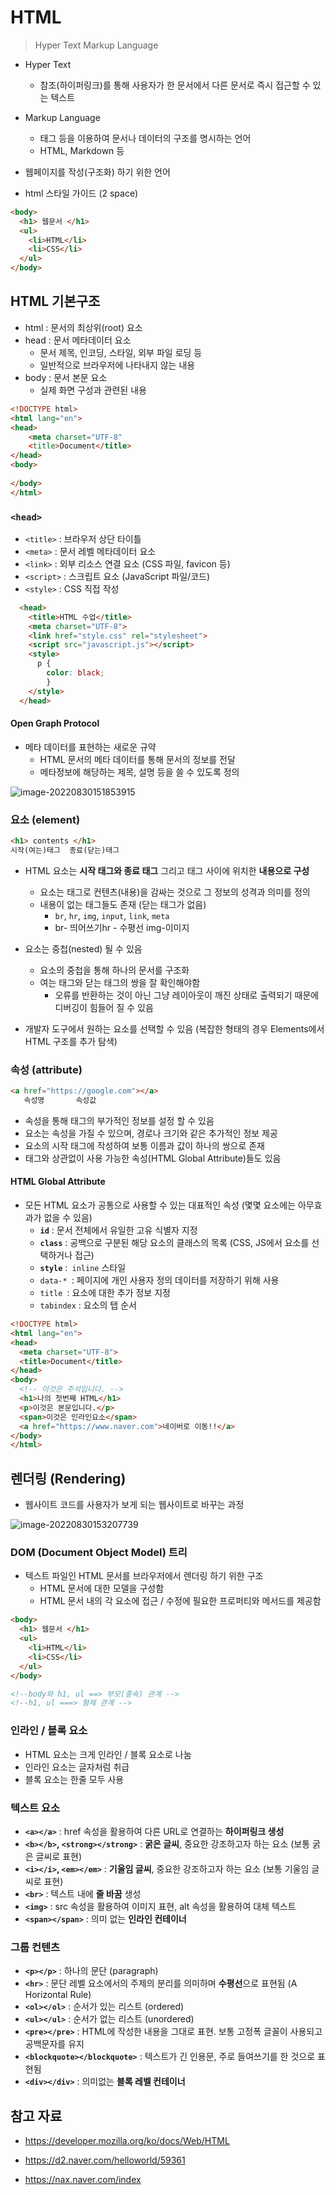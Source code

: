 # HTML

> Hyper Text Markup Language

- Hyper Text
  - 참조(하이퍼링크)를 통해 사용자가 한 문서에서 다른 문서로 즉시 접근할 수 있는 텍스트

- Markup Language
  - 태그 등을 이용하여 문서나 데이터의 구조를 명시하는 언어 
  - HTML, Markdown 등

- 웹페이지를 작성(구조화) 하기 위한 언어
- html 스타일 가이드 (2 space)

```html
<body>
  <h1> 웹문서 </h1>
  <ul>
    <li>HTML</li>
    <li>CSS</li>
  </ul>
</body>
```

## HTML 기본구조

- html : 문서의 최상위(root) 요소
- head : 문서 메타데이터 요소
  - 문서 제목, 인코딩, 스타일, 외부 파일 로딩 등
  - 일반적으로 브라우저에 나타내지 않는 내용
- body : 문서 본문 요소
  - 실제 화면 구성과 관련된 내용

```html
<!DOCTYPE html>
<html lang="en">
<head>
    <meta charset="UTF-8"
	<title>Document</title>
</head>
<body>
    
</body>
</html>
```

### `<head>`

- `<title>` : 브라우저 상단 타이틀
- `<meta>` : 문서 레벨 메타데이터 요소
- `<link>` : 외부 리소스 연결 요소 (CSS 파일, favicon 등)
- `<script>` : 스크립트 요소 (JavaScript 파일/코드)
- `<style>` : CSS 직접 작성

```html
  <head>
    <title>HTML 수업</title>
    <meta charset="UTF-8">
    <link href="style.css" rel="stylesheet">
    <script src="javascript.js"></script>
    <style>
      p {
        color: black;
        }
    </style>
  </head>
```

#### Open Graph Protocol

- 메타 데이터를 표현하는 새로운 규약
  - HTML 문서의 메타 데이터를 통해 문서의 정보를 전달
  - 메타정보에 해당하는 제목, 설명 등을 쓸 수 있도록 정의

![image-20220830151853915](02_HTML.assets/image-20220830151853915.png)

### 요소 (element)

```html
<h1> contents </h1>
시작(여는)태그  종료(닫는)태그
```

- HTML 요소는 **시작 태그와 종료 태그** 그리고 태그 사이에 위치한 **내용으로 구성**
  - 요소는 태그로 컨텐츠(내용)을 감싸는 것으로 그 정보의 성격과 의미를 정의
  - 내용이 없는 태그들도 존재 (닫는 태그가 없음)
    - `br`, `hr`, `img`, `input`, `link`, `meta`
    - br- 띄어쓰기hr - 수평선 img-이미지


- 요소는 중첩(nested) 될 수 있음
  - 요소의 중첩을 통해 하나의 문서를 구조화
  - 여는 태그와 닫는 태그의 쌍을 잘 확인해야함
    - 오류를 반환하는 것이 아닌 그냥 레이아웃이 깨진 상태로 출력되기 때문에 디버깅이 힘들어 질 수 있음
- 개발자 도구에서 원하는 요소를 선택할 수 있음 (복잡한 형태의 경우  Elements에서 HTML 구조를 추가 탐색)

### 속성 (attribute)

```html
<a href="https://google.com"></a>
   속성명       속성값
```

- 속성을 통해 태그의 부가적인 정보를 설정 할 수 있음
- 요소는 속성을 가질 수 있으며, 경로나 크기와 같은 추가적인 정보 제공
- 요소의 시작 태그에 작성하여 보통 이름과 값이 하나의 쌍으로 존재
- 태그와 상관없이 사용 가능한 속성(HTML Global Attribute)들도 있음

#### HTML Global Attribute

- 모든 HTML 요소가 공통으로 사용할 수 있는 대표적인 속성 (몇몇 요소에는 아무효과가 없을 수 있음)
  - **`id`** : 문서 전체에서 유일한 고유 식별자 지정
  - **`class`** : 공백으로 구분된 해당 요소의 클래스의 목록 (CSS, JS에서 요소를 선택하거나 접근)
  - **`style`** :` inline` 스타일
  - `data-* `: 페이지에 개인 사용자 정의 데이터를 저장하기 위해 사용
  - `title `: 요소에 대한 추가 정보 지정
  - `tabindex` : 요소의 탭 순서

```html
<!DOCTYPE html>
<html lang="en">
<head>
  <meta charset="UTF-8">
  <title>Document</title>
</head>
<body>
  <!-- 이것은 주석입니다. -->
  <h1>나의 첫번째 HTML</h1>
  <p>이것은 본문입니다.</p>
  <span>이것은 인라인요소</span>
  <a href="https://www.naver.com">네이버로 이동!!</a>
</body>
</html>
```

## 렌더링 (Rendering)

- 웹사이트 코드를 사용자가 보게 되는 웹사이트로 바꾸는 과정

![image-20220830153207739](02_HTML.assets/image-20220830153207739.png)

### DOM (Document Object Model) 트리

- 텍스트 파일인 HTML 문서를 브라우저에서 렌더링 하기 위한 구조
  - HTML 문서에 대한 모델을 구성함
  - HTML 문서 내의 각 요소에 접근 / 수정에 필요한 프로퍼티와 메서드를 제공함

```html
<body>
  <h1> 웹문서 </h1>
  <ul>
    <li>HTML</li>
    <li>CSS</li>
  </ul>
</body>

<!--body와 h1, ul ==> 부모(종속) 관계 -->
<!--h1, ul ===> 형제 관계 -->
```

### 인라인 / 블록 요소

- HTML 요소는 크게 인라인 / 블록 요소로 나눔
- 인라인 요소는 글자처럼 취급
- 블록 요소는 한줄 모두 사용

### 텍스트 요소

- **`<a></a>`** : href 속성을 활용하여 다른 URL로 연결하는 **하이퍼링크 생성**
- **`<b></b>`, `<strong></strong>`** : **굵은 글씨**, 중요한 강조하고자 하는 요소 (보통 굵은 글씨로 표현)
- **`<i></i>`, `<em></em>`** : **기울임 글씨**, 중요한 강조하고자 하는 요소 (보통 기울임 글씨로 표현)
- **`<br>`** : 텍스트 내에 **줄 바꿈** 생성
- **`<img>`** : src 속성을 활용하여 이미지 표현, alt 속성을 활용하여 대체 텍스트
- **`<span></span>`** : 의미 없는 **인라인 컨테이너**

### 그룹 컨텐츠

- **`<p></p>`** : 하나의 문단 (paragraph)
- **`<hr>`** : 문단 레벨 요소에서의 주제의 분리를 의미하며 **수평선**으로 표현됨 (A Horizontal Rule)
- **`<ol></ol>`** : 순서가 있는 리스트 (ordered)
- **`<ul></ul>`** : 순서가 없는 리스트 (unordered)
- **`<pre></pre>`** : HTML에 작성한 내용을 그대로 표현. 보통 고정폭 글꼴이 사용되고 공백문자를 유지
- **`<blockquote></blockquote>`** : 텍스트가 긴 인용문, 주로 들여쓰기를 한 것으로 표현됨
- **`<div></div>`** : 의미없는 **블록 레벨 컨테이너**

## 참고 자료

- https://developer.mozilla.org/ko/docs/Web/HTML
- https://d2.naver.com/helloworld/59361

- https://nax.naver.com/index 
